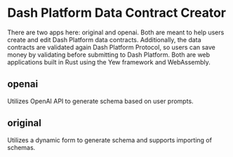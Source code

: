 # Dash Platform Data Contract Creator
There are two apps here: original and openai. Both are meant to help users create and edit Dash Platform data contracts. Additionally, the data contracts are validated again Dash Platform Protocol, so users can save money by validating before submitting to Dash Platform. Both are web applications built in Rust using the Yew framework and WebAssembly.

## openai
Utilizes OpenAI API to generate schema based on user prompts.

## original
Utilizes a dynamic form to generate schema and supports importing of schemas.
